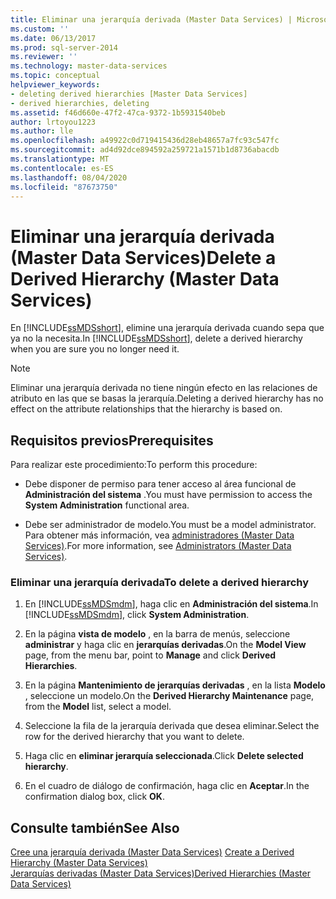 ```yaml
---
title: Eliminar una jerarquía derivada (Master Data Services) | Microsoft Docs
ms.custom: ''
ms.date: 06/13/2017
ms.prod: sql-server-2014
ms.reviewer: ''
ms.technology: master-data-services
ms.topic: conceptual
helpviewer_keywords:
- deleting derived hierarchies [Master Data Services]
- derived hierarchies, deleting
ms.assetid: f46d660e-47f2-47ca-9372-1b5931540beb
author: lrtoyou1223
ms.author: lle
ms.openlocfilehash: a49922c0d719415436d28eb48657a7fc93c547fc
ms.sourcegitcommit: ad4d92dce894592a259721a1571b1d8736abacdb
ms.translationtype: MT
ms.contentlocale: es-ES
ms.lasthandoff: 08/04/2020
ms.locfileid: "87673750"
---
```

# <a name="delete-a-derived-hierarchy-master-data-services"></a><span data-ttu-id="df319-102">Eliminar una jerarquía derivada (Master Data Services)</span><span class="sxs-lookup"><span data-stu-id="df319-102">Delete a Derived Hierarchy (Master Data Services)</span></span>
  <span data-ttu-id="df319-103">En [!INCLUDE[ssMDSshort](../includes/ssmdsshort-md.md)], elimine una jerarquía derivada cuando sepa que ya no la necesita.</span><span class="sxs-lookup"><span data-stu-id="df319-103">In [!INCLUDE[ssMDSshort](../includes/ssmdsshort-md.md)], delete a derived hierarchy when you are sure you no longer need it.</span></span>  
  
> [!NOTE]  
>  <span data-ttu-id="df319-104">Eliminar una jerarquía derivada no tiene ningún efecto en las relaciones de atributo en las que se basas la jerarquía.</span><span class="sxs-lookup"><span data-stu-id="df319-104">Deleting a derived hierarchy has no effect on the attribute relationships that the hierarchy is based on.</span></span>  
  
## <a name="prerequisites"></a><span data-ttu-id="df319-105">Requisitos previos</span><span class="sxs-lookup"><span data-stu-id="df319-105">Prerequisites</span></span>  
 <span data-ttu-id="df319-106">Para realizar este procedimiento:</span><span class="sxs-lookup"><span data-stu-id="df319-106">To perform this procedure:</span></span>  
  
-   <span data-ttu-id="df319-107">Debe disponer de permiso para tener acceso al área funcional de **Administración del sistema** .</span><span class="sxs-lookup"><span data-stu-id="df319-107">You must have permission to access the **System Administration** functional area.</span></span>  
  
-   <span data-ttu-id="df319-108">Debe ser administrador de modelo.</span><span class="sxs-lookup"><span data-stu-id="df319-108">You must be a model administrator.</span></span> <span data-ttu-id="df319-109">Para obtener más información, vea [administradores &#40;Master Data Services&#41;](administrators-master-data-services.md).</span><span class="sxs-lookup"><span data-stu-id="df319-109">For more information, see [Administrators &#40;Master Data Services&#41;](administrators-master-data-services.md).</span></span>  
  
### <a name="to-delete-a-derived-hierarchy"></a><span data-ttu-id="df319-110">Eliminar una jerarquía derivada</span><span class="sxs-lookup"><span data-stu-id="df319-110">To delete a derived hierarchy</span></span>  
  
1.  <span data-ttu-id="df319-111">En [!INCLUDE[ssMDSmdm](../includes/ssmdsmdm-md.md)], haga clic en **Administración del sistema**.</span><span class="sxs-lookup"><span data-stu-id="df319-111">In [!INCLUDE[ssMDSmdm](../includes/ssmdsmdm-md.md)], click **System Administration**.</span></span>  
  
2.  <span data-ttu-id="df319-112">En la página **vista de modelo** , en la barra de menús, seleccione **administrar** y haga clic en **jerarquías derivadas**.</span><span class="sxs-lookup"><span data-stu-id="df319-112">On the **Model View** page, from the menu bar, point to **Manage** and click **Derived Hierarchies**.</span></span>  
  
3.  <span data-ttu-id="df319-113">En la página **Mantenimiento de jerarquías derivadas** , en la lista **Modelo** , seleccione un modelo.</span><span class="sxs-lookup"><span data-stu-id="df319-113">On the **Derived Hierarchy Maintenance** page, from the **Model** list, select a model.</span></span>  
  
4.  <span data-ttu-id="df319-114">Seleccione la fila de la jerarquía derivada que desea eliminar.</span><span class="sxs-lookup"><span data-stu-id="df319-114">Select the row for the derived hierarchy that you want to delete.</span></span>  
  
5.  <span data-ttu-id="df319-115">Haga clic en **eliminar jerarquía seleccionada**.</span><span class="sxs-lookup"><span data-stu-id="df319-115">Click **Delete selected hierarchy**.</span></span>  
  
6.  <span data-ttu-id="df319-116">En el cuadro de diálogo de confirmación, haga clic en **Aceptar**.</span><span class="sxs-lookup"><span data-stu-id="df319-116">In the confirmation dialog box, click **OK**.</span></span>  
  
## <a name="see-also"></a><span data-ttu-id="df319-117">Consulte también</span><span class="sxs-lookup"><span data-stu-id="df319-117">See Also</span></span>  
 <span data-ttu-id="df319-118">[Cree una jerarquía derivada &#40;Master Data Services&#41;](../../2014/master-data-services/create-a-derived-hierarchy-master-data-services.md) </span><span class="sxs-lookup"><span data-stu-id="df319-118">[Create a Derived Hierarchy &#40;Master Data Services&#41;](../../2014/master-data-services/create-a-derived-hierarchy-master-data-services.md) </span></span>  
 [<span data-ttu-id="df319-119">Jerarquías derivadas &#40;Master Data Services&#41;</span><span class="sxs-lookup"><span data-stu-id="df319-119">Derived Hierarchies &#40;Master Data Services&#41;</span></span>](../../2014/master-data-services/derived-hierarchies-master-data-services.md)  
  
  
